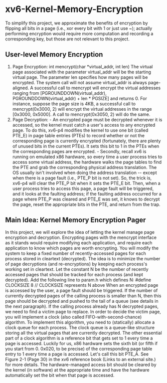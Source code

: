 # xv6-Kernel-Memory-Encryption
To simplify this project, we approximate the benefits of encryption by flipping all bits in a page (i.e., xor every bit with 1 or just use ~);  actually performing encryption would require more computation and recording a corresponding key, but those are not relevant to this project.

## User-level Memory Encryption
1. Page Encryption: int mencrypt(char *virtual_addr, int len) The virtual page associated with the parameter virtual_addr will be the starting virtual page. The parameter len specifies how many pages will be encrypted. The system call will not assume virtual_addr is always page-aligned. A successful call to mencrypt will encrypt the virtual addresses ranging from [PGROUNDDOWN(virtual_addr), PGROUNDDOWN(virtual_addr) + len * PGSIZE] and returns 0. For instance, suppose the page size is 4KB, a successful call to mencrypt(0x3000, 2)  will encrypt the virtual addresses in the range [0x3000, 0x5000]. A call to mencrypt(0x3050, 2) will do the same.
2. Page Decryption: - An encrypted page must be decrypted whenever it is accessed, so the kernel must catch a user's access to any encrypted page.  To do this, xv6-p4 modifies the kernel to use one bit (called PTE_E) in page table entries (PTEs) to record whether or not the corresponding page is currently encrypted (fortunately, there are plenty of unused bits in the current PTEs). It sets this bit to 1 in the PTEs when the corresponding pages are encrypted. - Secondly, recall xv6 is running on emulated x86 hardware, so every time a user process tries to access some virtual address, the hardware walks the page tables to find the PTE and grab the corresponding physical address translation. The OS usually isn't involved when doing the address translation -- except when there is a page fault (i.e., PTE_P bit is not set). So, the trick is, xv6-p4 will clear the PTE_P bit when it sets the PTE_E bit.  Then, when a user process tries to access this page, a page fault will be triggered, and it looks at the faulting address; if the faulting address occurred for a page where PTE_P was cleared and PTE_E was set, it knows to decrypt the page, reset the appropriate bits in the PTE, and return from the trap.

## Main Idea: Kernel Memory Encryption Pager
In this project, we will explore the idea of letting the kernel manage page encryption and decryption. Encrypting pages with the mencrypt interface as it stands would require modifying each application, and require each application to know which pages are worth encrypting.  You will modify the system to keep a fixed number of recently-accessed pages for each process stored in cleartext (decrypted). The idea is to minimize the number of page decryptions (and re-encryptions) by keeping each process's working set in cleartext.
Let the constant N be the number of recently accessed pages that should be tracked for each process (and kept decrypted).  Add the following line to param.h which defines N:
#define CLOCKSIZE 8   // CLOCKSIZE represents N above
When an encrypted page is accessed by the user, a page fault should be triggered. If the number of currently decrypted pages of the calling process is smaller than N, then this page should be decrypted and pushed to the tail of a queue (see details in the next paragraph). If the calling process already has N decrypted pages, we need to find a victim page to replace.
In order to decide the victim page, you will implement a clock (also called FIFO-with-second-chance) algorithm. To implement this algorithm, you need to (statically) allocate a clock queue for each process. The clock queue is a queue-like structure storing all the virtual pages that are currently decrypted. The other essential part of a clock algorithm is a reference bit that gets set to 1 every time a page is accessed. Luckily for us, x86 hardware sets the sixth bit (or fifth if you start from 0. 0x020, to be precise) of the corresponding page table entry to 1 every time a page is accessed. Let's call this bit PTE_A. See Figure 2-1 (Page 30) in the xv6 reference book (Links to an external site.) for more details. The hardware-managed access bit should be cleared by the kernel (in software) at the appropriate time and have the hardware automatically set the bit when that page is accessed. 
